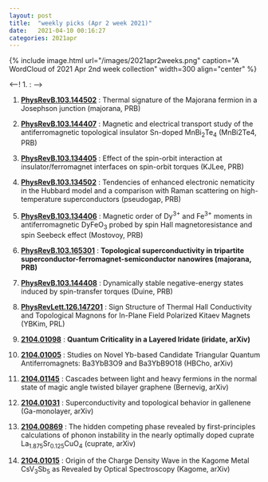 ```yaml
---
layout: post
title:  "weekly picks (Apr 2 week 2021)"
date:   2021-04-10 00:16:27
categories: 2021apr
---
```


{% include image.html url="/images/2021apr2weeks.png" caption="A WordCloud of 2021 Apr 2nd week collection" width=300 align="center" %}


<--! 1. **[]()** : -->

1. **[PhysRevB.103.144502](https://link.aps.org/doi/10.1103/PhysRevB.103.144502)** : Thermal signature of the Majorana fermion in a Josephson junction (majorana, PRB)

1. **[PhysRevB.103.144407](https://link.aps.org/doi/10.1103/PhysRevB.103.144407)** : Magnetic and electrical transport study of the antiferromagnetic topological insulator Sn-doped ${\mathrm{MnBi}}_{2}{\mathrm{Te}}_{4}$ (MnBi2Te4, PRB)

1. **[PhysRevB.103.134405](https://link.aps.org/doi/10.1103/PhysRevB.103.134405)** : Effect of the spin-orbit interaction at insulator/ferromagnet interfaces on spin-orbit torques (KJLee, PRB)

1. **[PhysRevB.103.134502](https://link.aps.org/doi/10.1103/PhysRevB.103.134502)** : Tendencies of enhanced electronic nematicity in the Hubbard model and a comparison with Raman scattering on high-temperature superconductors (pseudogap, PRB)

1. **[PhysRevB.103.134406](https://link.aps.org/doi/10.1103/PhysRevB.103.134406)** : Magnetic order of ${\mathrm{Dy}}^{3+}$ and ${\mathrm{Fe}}^{3+}$ moments in antiferromagnetic $\mathrm{Dy}\mathrm{Fe}{\mathrm{O}}_{3}$ probed by spin Hall magnetoresistance and spin Seebeck effect (Mostovoy, PRB)

1. **[PhysRevB.103.165301](https://link.aps.org/doi/10.1103/PhysRevB.103.165301)** : **Topological superconductivity in tripartite superconductor-ferromagnet-semiconductor nanowires (majorana, PRB)**

1. **[PhysRevB.103.144408](https://link.aps.org/doi/10.1103/PhysRevB.103.144408)** : Dynamically stable negative-energy states induced by spin-transfer torques (Duine, PRB)

1. **[PhysRevLett.126.147201](https://link.aps.org/doi/10.1103/PhysRevLett.126.147201)** : Sign Structure of Thermal Hall Conductivity and Topological Magnons for In-Plane Field Polarized Kitaev Magnets (YBKim, PRL)


1. **[2104.01098](http://arxiv.org/abs/2104.01098)** : **Quantum Criticality in a Layered Iridate (iridate, arXiv)**

1. **[2104.01005](http://arxiv.org/abs/2104.01005)** : Studies on Novel Yb-based Candidate Triangular Quantum Antiferromagnets: Ba3YbB3O9 and Ba3YbB9O18 (HBCho, arXiv)

1. **[2104.01145](http://arxiv.org/abs/2104.01145)** : Cascades between light and heavy fermions in the normal state of magic angle twisted bilayer graphene (Bernevig, arXiv)

1. **[2104.01031](http://arxiv.org/abs/2104.01031)** : Superconductivity and topological behavior in gallenene (Ga-monolayer, arXiv)

1. **[2104.00869](http://arxiv.org/abs/2104.00869)** : The hidden competing phase revealed by first-principles calculations of phonon instability in the nearly optimally doped cuprate La$_{1.875}$Sr$_{0.125}$CuO$_4$ (cuprate, arXiv)

1. **[2104.01015](http://arxiv.org/abs/2104.01015)** : Origin of the Charge Density Wave in the Kagome Metal CsV$_{3}$Sb$_{5}$ as Revealed by Optical Spectroscopy (Kagome, arXiv)

